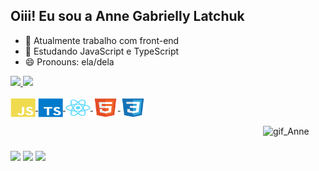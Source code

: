 ## Oiii! Eu sou a Anne Gabrielly Latchuk

- 🔭  Atualmente trabalho com front-end
- 🌱  Estudando JavaScript e TypeScript
- 😄 Pronouns: ela/dela

<div>
  <a href="https://github.com/AnneGabriellyLatchuk">
    <img height="180em" src="https://github-readme-stats.vercel.app/api?username=AnneGabriellyLatchuk&show_icons=true&theme=radical&include_all_comits=true&count_private=true"/>
    <img height="180em" src="https://github-readme-stats.vercel.app/api/top-langs/?username=AnneGabriellyLatchuk&layout=compact&langs_cout=16&theme=radical"/>
</div>

<div style="display: inline_block"><br>
  <img align="center" alt="Rafa-Js" height="30" width="40" src="https://raw.githubusercontent.com/devicons/devicon/master/icons/javascript/javascript-plain.svg">
  <img align="center" alt="Rafa-Ts" height="30" width="40" src="https://raw.githubusercontent.com/devicons/devicon/master/icons/typescript/typescript-plain.svg">
  <img align="center" alt="Rafa-React" height="30" width="40" src="https://raw.githubusercontent.com/devicons/devicon/master/icons/react/react-original.svg">
  <img align="center" alt="Rafa-HTML" height="30" width="40" src="https://raw.githubusercontent.com/devicons/devicon/master/icons/html5/html5-original.svg">
  <img align="center" alt="Rafa-CSS" height="30" width="40" src="https://raw.githubusercontent.com/devicons/devicon/master/icons/css3/css3-original.svg">
  
  <a href="https://picasion.com/"><img src="https://i.picasion.com/pic92/713f4565a6f76292d61c02b54921dfc7.gif" width="100" height="100" align="right" alt="gif_Anne" /></a><br>
</div>


  ###


 <div>
  <a href="https://https://www.instagram.com/annelatchuk/" target="_blank"><img src="https://img.shields.io/badge/-Instagram-%23E4405F?style=for-the-badge&logo=instagram&logoColor=white" target="_blank"></a>
  <a href = "mailto:annegabriellylatchuk@gmail.com"><img src="https://img.shields.io/badge/-Gmail-%23333?style=for-the-badge&logo=gmail&logoColor=white" target="_blank"></a>
  <a href="https://www.linkedin.com/in/anne-gabrielly-latchuk-b34029267/" target="_blank"><img src="https://img.shields.io/badge/-LinkedIn-%230077B5?style=for-the-badge&logo=linkedin&logoColor=white" target="_blank"></a> 
 </div>
